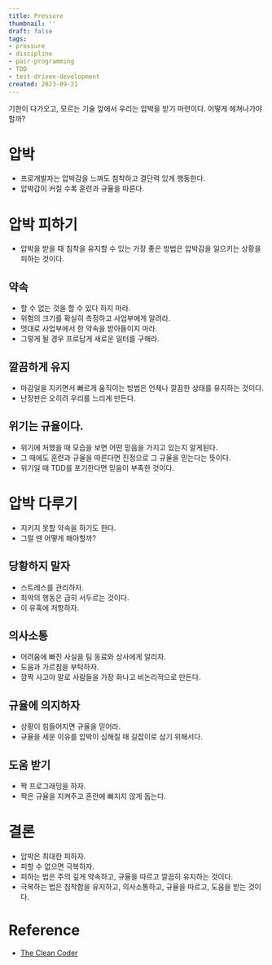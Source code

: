 ```yaml
---
title: Pressure
thumbnail: ''
draft: false
tags:
- pressure
- discipline
- pair-programming
- TDD
- test-driven-development
created: 2023-09-21
---
```


기한이 다가오고, 모르는 기술 앞에서 우리는 압박을 받기 마련이다. 어떻게 헤쳐나가야 할까?

# 압박

* 프로개발자는 압박감을 느껴도 침착하고 결단력 있게 행동한다.
* 압박감이 커질 수록 훈련과 규율을 따른다.

# 압박 피하기

* 압박을 받을 때 침착을 유지할 수 있는 가장 좋은 방법은 압박감을 일으키는 상황을 피하는 것이다.

## 약속

* 할 수 없는 것을 할 수 있다 하지 마라.
* 위험의 크기를 확실히 측정하고 사업부에게 알려라.
* 멋대로 사업부에서 한 약속을 받아들이지 마라.
* 그렇게 될 경우 프로답게 새로운 일터를 구해라.

## 깔끔하게 유지

* 마감일을 지키면서 빠르게 움직이는 방법은 언제나 깔끔한 상태를 유지하는 것이다.
* 난장판은 오히려 우리를 느리게 만든다.

## 위기는 규율이다.

* 위기에 처했을 때 모습을 보면 어떤 믿음을 가지고 있는지 알게된다.
* 그 때에도 훈련과 규율을 따른다면 진정으로 그 규율을 믿는다는 뜻이다.
* 위기일 때 TDD를 포기한다면 믿음이 부족한 것이다.

# 압박 다루기

* 지키지 못할 약속을 하기도 한다.
* 그럴 땐 어떻게 해야할까?

## 당황하지 말자

* 스트레스를 관리하자.
* 최악의 행동은 급히 서두르는 것이다.
* 이 유혹에 저항하자.

## 의사소통

* 어려움에 빠진 사실을 팀 동료와 상사에게 알리자.
* 도움과 가르침을 부탁하자.
* 깜짝 사고야 말로 사람들을 가장 화나고 비논리적으로 만든다.

## 규율에 의지하자

* 상황이 힘들어지면 규율을 믿어라.
* 규율을 세운 이유를 압박이 심해질 때 길잡이로 삼기 위해서다.

## 도움 받기

* 짝 프로그래밍을 하자.
* 짝은 규율을 지켜주고 혼란에 빠지지 않게 돕는다.

# 결론

* 압박은 최대한 피하자.
* 피할 수 없으면 극복하자.
* 피하는 법은 주의 깊게 약속하고, 규율을 따르고 깔끔히 유지하는 것이다.
* 극복하는 법은 침착함을 유지하고, 의사소통하고, 규율을 따르고, 도움을 받는 것이다.

# Reference

* [The Clean Coder](https://product.kyobobook.co.kr/detail/S000000935891)
